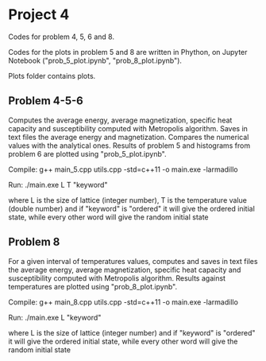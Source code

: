 # Project 4

Codes for problem 4, 5, 6 and 8.

Codes for the plots in problem 5 and 8 are written in Phython, on Jupyter Notebook ("prob_5_plot.ipynb", "prob_8_plot.ipynb").

Plots folder contains plots.


## Problem 4-5-6

Computes the average energy, average magnetization, specific heat capacity and susceptibility computed with Metropolis algorithm. Saves in text files the average energy and magnetization. Compares the numerical values with the analytical ones. Results of problem 5 and histograms from problem 6 are plotted using "prob_5_plot.ipynb".

Compile: g++ main_5.cpp utils.cpp -std=c++11 -o main.exe -larmadillo

Run: ./main.exe L T "keyword"

where L is the size of lattice (integer number), T is the temperature value (double number) and if "keyword" is "ordered" it will give the ordered initial state, while every other word will give the random initial state 


## Problem 8

For a given interval of temperatures values, computes and saves in text files the average energy, average magnetization, specific heat capacity and susceptibility computed with Metropolis algorithm. Results against temperatures are plotted using "prob_8_plot.ipynb".

Compile: g++ main_8.cpp utils.cpp -std=c++11 -o main.exe -larmadillo 

Run: ./main.exe L "keyword"

where L is the size of lattice (integer number) and if "keyword" is "ordered" it will give the ordered initial state, while every other word will give the random initial state


